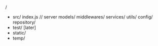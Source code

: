 /
  - src/
      index.js // server
      models/
      middlewares/
      services/
      utils/
      config/
      repository/
  - test/ [later]
  - static/
  - temp/